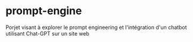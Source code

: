 # prompt-engine
Porjet visant à explorer le prompt engineering et l'intégration d'un chatbot utilisant Chat-GPT sur un site web
